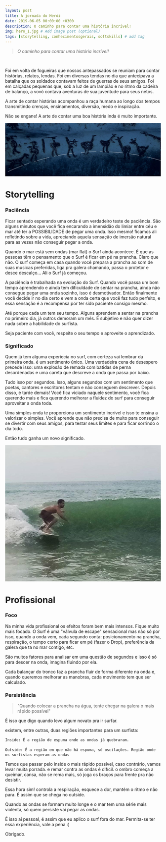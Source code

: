 ```yaml
---
layout: post
title: A jornada do Herói
date: 2019-06-05 00:00:00 +0300
description: O caminho para contar uma história incrível! 
img: hero_1.jpg # Add image post (optional)
tags: [storytelling, conhecimentosgerais, softskills] # add tag
---
```

>*O caminho para contar uma história incrível!*

&nbsp;

Foi em volta de fogueiras que nossos antepassados se reuniam para contar histórias, relatos, lendas. Foi em diversas tendas no dia que antecipava a batalha que os soldados contavam feitos de guerras de seus amigos. Foi em calçadas pequenas que, sob a luz de um lampião e no ritmo da cadeira de balanço, a vovó contava aventuras de sua juventude para seus netos.

A arte de contar histórias acompanhou a raça humana ao longo dos tempos transmitindo crenças, ensinamentos, diversão, medo e inspiração. 

Não se engane! A arte de contar uma boa história inda é muito importante.

![us](/assets/img/us.jpeg)

# Storytelling

### Paciência

Ficar sentado esperando uma onda é um verdadeiro teste de paciência. São alguns minutos que você fica encarando a imensidão do limiar entre céu e mar até ter a POSSIBILIDADE de pegar uma onda. Isso mesmo! ficamos ali refletindo sobre a vida, apreciando aquela sensação de imersão natural para as vezes não conseguir pegar a onda. 

Quando o mar está sem ondas (mar flat) o Surf ainda acontece. É que as pessoas têm o pensamento que o Surf é ficar em pé na prancha. Claro que não. O surf começa em casa quando você prepara a prancha ao som de suas musicas preferidas, liga pra galera chamando, passa o protetor e desce descalço... Ali o Surf já começou.

A paciência é trabalhada na evolução do Surf. Quando você passa um bom tempo aprendendo e ainda tem dificuldade de sentar na prancha, ainda não consegue pegar uma onda sozinho, isso é desmotivador. Então finalmente você decide ir no dia certo e vem a onda certa que você faz tudo perfeito, e essa sensação é a recompensa por ter sido paciente consigo mesmo.

Até porque cada um tem seu tempo. Alguns aprendem a sentar na prancha no primeiro dia, já outros demoram um mês. É subjetivo e não quer dizer nada sobre a habilidade do surfista.

Seja paciente com você, respeite o seu tempo e aproveite o aprendizado.


### Significado

Quem já tem alguma experiecia no surf, com certeza vai lembrar da primeira onda. é um sentimento único. Uma verdadeira cena de desespero precede isso: uma explosão de remada com batidas de perna desordenadas e uma careta que descreve a onda que passa por baixo.

Tudo isso por segundos. Isso, alguns segundos com um sentimento que poetas, cantores e escritores tentam e não conseguem descrever. Depois disso, é tarde demais! Você fica viciado naquele sentimento, você fica querendo mais e fica querendo melhorar a fluidez do surf para conseguir aproveitar a onda toda.

Uma simples onda te proporciona um sentimento incrível e isso te ensina a valorizar o simples. Você aprende que não precisa de muito para conseguir se divertir com seus amigos, para testar seus limites e para ficar sorrindo o dia todo.

Então tudo ganha um novo significado.

![surf](/assets/img/eu_surf_2.jpeg)


# Profissional

### Foco

Na minha vida profissional os efeitos foram bem mais intensos. Fique muito mais focado. O Surf é uma "válvula de escape" sensacional mas não só por isso, quando a onda vem, cada segundo conta: posicionamento na prancha, respiração, o tempo certo para ficar em pé (fazer o Drop), preferência da galera que ta no mar contigo, etc. 

São muitos fatores para analisar em uma questão de segundos e isso é só para descer na onda, imagina fluindo por ela.

Cada balançar do tronco faz a prancha fluir de forma diferente na onda e, quando queremos melhorar as manobras, cada movimento tem que ser calculado.

### Persistência

>"Quando colocar a prancha na água, tente chegar na galera o mais rápido possível"

É isso que digo quando levo algum novato pra ir surfar.

existem, entre outras, duas regiões importantes para um surfista:
    
    Inside: É a região de espuma onde as ondas já quebraram. 

    Outside: É a região em que não há espuma, só oscilações. Região onde os surfistas esperam as ondas

Temos que passar pelo inside o mais rápido possível, caso contrário, vamos levar muita porrada. e remar contra as ondas é difícil. o ombro começa a queimar, cansa, não se rema mais, só joga os braços para frente pra não desistir.

Essa hora sim! controla a respiração, esquece a dor, mantém o ritmo e não para. É assim que se chega no outside. 

Quando as ondas se formam muito longe e o mar tem uma série mais violenta, só quem persiste vai pegar as ondas.


É isso aí pessoal, é assim que eu aplico o surf fora do mar. Permita-se ter essa experiência, vale a pena :)

Obrigado.


